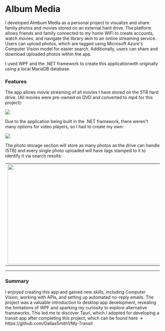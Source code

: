 <h1>Album Media</h1>
<p>I developed Almbum Media as a personal project to visualize and share family photos and movies stored on an external hard drive. The platform allows friends and family connected to my home WiFi to create accounts, watch movies, and navigate the library akin to an online streaming service. Users can upload photos, which are tagged using Microsoft Azure's Computer Vision model for easier search. Additionally, users can share and download uploaded photos within the app.</p>
<p>I used WPF and the .NET framework to create this applicationwith originally using a local MariaDB database.</p>
<h3>Features</h3>
<p>The app allows movie streaming of all movies I have stored on the 5TB hard drive. (All movies were pre-owned on DVD and converted to mp4 for this project):</p>
<img src="https://i.imgur.com/kPy4vqZ.png"/>
<p>Due to the application being built in the .NET framework, there weren't many options for video players, so I had to create my own:</p>
<img src="https://i.imgur.com/FGm0FbT.png"/>
<p>The photo storage section will store as many photos as the drive can handle (5TB) and every single photo uploaded will have tags stamped to it to identify it via search results:</p>
<table>
  <tr>
    <td><img src="https://i.imgur.com/uc1my1v.png" width="500" height="325"/></td>
    <td><img src="https://i.imgur.com/6k1aEIi.png" width="500" height="325"/></td>
  </tr>
</table>
<hr/>
<h3>Summary</h3>
<p>I enjoyed creating this app and gained new skills, including Computer Vision, working with APIs, and setting up automated no-reply emails. The project was a valuable introduction to desktop app development, revealing the limitations of WPF and sparking my curiosity to explore alternative frameworks. This led me to discover Tauri, which I adopted for developing a transit app after completing this project, which can be found here → https://github.com/DallasSmith1/My-Transit</p>
